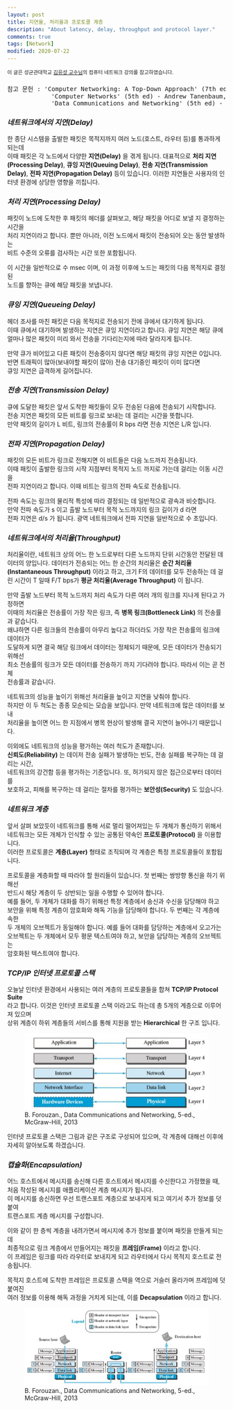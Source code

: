 ```yaml
---
layout: post
title: 지연율, 처리율과 프로토콜 계층
description: "About latency, delay, throughput and protocol layer."
comments: true
tags: [Network]
modified: 2020-07-22
---
```


<sup>이 글은 성균관대학교 [김유성 교수님](http://csi.skku.edu/yusungkim/)의 컴퓨터 네트워크 강의를 참고하였습니다.</sup>  
<pre>참고 문헌 : 'Computer Networking: A Top-Down Approach' (7th ed) - James Kurose, Keith Ross  
            'Computer Networks' (5th ed) - Andrew Tanenbaum, David Wetherall
            'Data Communications and Networking' (5th ed) - Behrouz A. Forouzan
</pre>  

### *네트워크에서의 지연(Delay)*

한 종단 시스템을 출발한 패킷은 목적지까지 여러 노드(호스트, 라우터 등)를 통과하게 되는데  
이때 패킷은 각 노드에서 다양한 **지연(Delay)** 을 겪게 됩니다. 대표적으로 **처리 지연(Processing Delay)**, 
**큐잉 지연(Queuing Delay)**, **전송 지연(Transmission Delay)**, **전파 지연(Propagation Delay)** 등이 있습니다.
이러한 지연들은 사용자의 인터넷 환경에 상당한 영향을 끼칩니다.

### *처리 지연(Processing Delay)*

패킷이 노드에 도착한 후 패킷의 헤더를 살펴보고, 해당 패킷을 어디로 보낼 지 결정하는 시간을  
처리 지연이라고 합니다. 뿐만 아니라, 이전 노드에서 패킷이 전송되어 오는 동안 발생하는  
비트 수준의 오류를 검사하는 시간 또한 포함됩니다.  

이 시간을 일반적으로 수 msec 이며, 이 과정 이후에 노드는 패킷의 다음 목적지로 결정된  
노드를 향하는 큐에 해당 패킷을 보냅니다.

### *큐잉 지연(Queueing Delay)*

헤더 조사를 마친 패킷은 다음 목적지로 전송되기 전에 큐에서 대기하게 됩니다.  
이때 큐에서 대기하며 발생하는 지연은 큐잉 지연이라고 합니다. 큐잉 지연은 해당 큐에  
얼마나 많은 패킷이 미리 와서 전송을 기다리는지에 따라 달라지게 됩니다.  

만약 큐가 비어있고 다른 패킷이 전송중이지 않다면 해당 패킷의 큐잉 지연은 0입니다.  
반면 트래픽이 많아(보내야할 패킷이 많아) 전송 대기중인 패킷이 이미 많다면  
큐잉 지연은 급격하게 길어집니다.

### *전송 지연(Transmission Delay)*

큐에 도달한 패킷은 앞서 도착한 패킷들이 모두 전송된 다음에 전송되기 시작합니다.  
전송 지연은 패킷의 모든 비트를 링크로 보내는 데 걸리는 시간을 뜻합니다.  
만약 패킷의 길이가 L 비트, 링크의 전송률이 R bps 라면 전송 지연은 L/R 입니다.

### *전파 지연(Propagation Delay)*

패킷의 모든 비트가 링크로 전해지면 이 비트들은 다음 노드까지 전송됩니다.  
이때 패킷이 출발한 링크의 시작 지점부터 목적지 노드 까지로 가는데 걸리는 이동 시간을  
전파 지연이라고 합니다. 이때 비트는 링크의 전파 속도로 전송됩니다.  

전파 속도는 링크의 물리적 특성에 따라 결정되는 데 일반적으로 광속과 비슷합니다.  
만약 전파 속도가 s 이고 출발 노드부터 목적 노드까지의 링크 길이가 d 라면  
전파 지연은 d/s 가 됩니다. 광역 네트워크에서 전파 지연을 일반적으로 수 초입니다.

### *네트워크에서의 처리율(Throughput)*

처리율이란, 네트워크 상의 어느 한 노드로부터 다른 노드까지 단위 시간동안 전달된 데이터의 양입니다.
데이터가 전송되는 어느 한 순간의 처리율은 **순간 처리율(Instantaneous Throughput)** 이라고 하고, 
크기 F의 데이터를 모두 전송하는 데 걸린 시간이 T 일때 F/T bps가 **평균 처리율(Average Throughput)**
이 됩니다.  

만약 출발 노드부터 목적 노드까지 처리 속도가 다른 여러 개의 링크를 지나게 된다고 가정하면  
이때의 처리율은 전송률이 가장 작은 링크, 즉 **병목 링크(Bottleneck Link)** 의 전송률과 같습니다.  
왜냐하면 다른 링크들의 전송률이 아무리 높다고 하더라도 가장 작은 전송률의 링크에 데이터가  
도달하게 되면 결국 해당 링크에서 데이터는 정체되기 때문에, 모든 데이터가 전송되기 위해선  
최소 전송률의 링크가 모든 데이터를 전송하기 까지 기다려야 합니다. 따라서 이는 곧 전체  
전송률과 같습니다.

네트워크의 성능을 높이기 위해선 처리율을 높이고 지연을 낮춰야 합니다.  
하지만 이 두 척도는 종종 모순되는 모습을 보입니다. 만약 네트워크에 많은 데이터를 보내  
처리율을 높이면 어느 한 지점에서 병목 현상이 발생해 결국 지연이 늘어나기 때문입니다.

이외에도 네트워크의 성능을 평가하는 여러 척도가 존재합니다.  
**신뢰도(Reliability)** 는 데이저 전송 실패가 발생하는 빈도, 전송 실패를 복구하는 데 걸리는 시간,  
네트워크의 강건함 등을 평가하는 기준입니다. 또, 허가되지 않은 접근으로부터 데이터를  
보호하고, 피해를 복구하는 데 걸리는 절차를 평가하는 **보안성(Security)** 도 있습니다.

### *네트워크 계층*

앞서 살펴 보았듯이 네트워크를 통해 서로 멀리 떨어져있는 두 개체가 통신하기 위해서  
네트워크는 모든 개체가 인식할 수 있는 공통된 약속인 **프로토콜(Protocol)** 을 이용합니다.  
이러한 프로토콜은 **계층(Layer)** 형태로 조직되며 각 계층은 특정 프로토콜들이 포함됩니다.  

프로토콜을 계층화할 때 따라야 할 원리들이 있습니다. 첫 번째는 쌍방향 통신을 하기 위해선  
반드시 해당 계층이 두 상반되는 일을 수행할 수 있어야 합니다.  
예를 들어, 두 개체가 대화를 하기 위해선 특정 계층에서 송신과 수신을 담당해야 하고  
보안을 위해 특정 계층이 암호화와 해독 기능을 담당해야 합니다. 두 번째는 각 계층에 속한  
두 개체의 오브젝트가 동일해야 합니다. 예를 들어 대화를 담당하는 계층에서 오고가는  
오브젝트는 두 개체에서 모두 평문 텍스트여야 하고, 보안을 담당하는 계층의 오브젝트는  
암호화된 텍스트여야 합니다.  

### *TCP/IP 인터넷 프로토콜 스택*

오늘날 인터넷 환경에서 사용되는 여러 계층의 프로토콜들을 합쳐 **TCP/IP Protocol Suite**  
라고 합니다. 이것은 인터넷 프로토콜 스택 이라고도 하는데 총 5개의 계층으로 이루어져 있으며  
상위 계층이 하위 계층들의 서비스를 통해 지원을 받는 **Hierarchical** 한 구조 입니다.  

<figure>
    <img src="/images/Computer_Networks/CN_5_layers.jpg">
    <figcaption>B. Forouzan., Data Communications and Networking, 5-ed., McGraw-Hill, 2013</figcaption>
</figure>

인터넷 프로토콜 스택은 그림과 같은 구조로 구성되어 있으며, 각 계층에 대해선 이후에  
자세히 알아보도록 하겠습니다.

### *캡슐화(Encapsulation)*

어느 호스트에서 메시지를 송신해 다른 호스트에서 메시지를 수신한다고 가정했을 때,  
처음 작성된 메시지를 애플리케이션 계층 메시지가 됩니다.  
이 메시지를 송신하면 우선 트랜스포트 계층으로 보내지게 되고 여기서 추가 정보를 덧붙여  
트랜스포트 계층 메시지를 구성합니다.  

이와 같이 한 층씩 계층을 내려가면서 메시지에 추가 정보를 붙이며 패킷을 만들게 되는데  
최종적으로 링크 계층에서 만들어지는 패킷을 **프레임(Frame)** 이라고 합니다.  
이 프레임은 링크를 따라 라우터로 보내지게 되고 라우터에서 다시 목적지 호스트로 전송됩니다.  

목적지 호스트에 도착한 프레임은 프로토콜 스택을 역으로 거슬러 올라가며 프레임에 덧붙여진  
여러 정보를 이용해 해독 과정을 거치게 되는데, 이를 **Decapsulation** 이라고 합니다.

<figure>
    <img src="/images/Computer_Networks/CN_encap.jpg">
    <figcaption>B. Forouzan., Data Communications and Networking, 5-ed., McGraw-Hill, 2013</figcaption>
</figure>